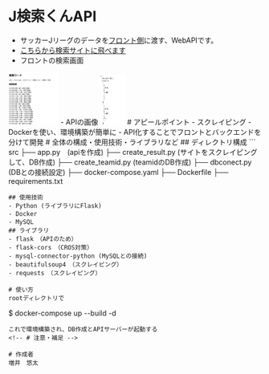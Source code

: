 # J検索くんAPI
- サッカーJリーグのデータを[フロント側](https://github.com/yuta97/j-search-front)に渡す、WebAPIです。
- [こちらから検索サイトに飛べます](http://j-search.s3-website-ap-northeast-1.amazonaws.com/)
- フロントの検索画面
<img src="jsearch-front.png" width="100px">
- APIの画像
<img src="jsearch-api.png" width="50px">
<!-- 画像がずれてるので配置とサイズ修正 -->
# アピールポイント
- スクレイピング 
- Dockerを使い、環境構築が簡単に
- API化することでフロントとバックエンドを分けて開発
# 全体の構成・使用技術・ライブラリなど
## ディレクトリ構成
```
src
 ├── app.py　(apiを作成)
 ├── create_result.py (サイトをスクレイピングして、DB作成)
 ├── create_teamid.py (teamidのDB作成)
 <!-- ├── create_winrecords.py　あとでgit ignore する -->
 ├── dbconect.py (DBとの接続設定)
 <!-- ├── mysqlres.py(あとで消す) -->
 ├── docker-compose.yaml
 ├── Dockerfile
 ├── requirements.txt
 
```
## 使用技術
- Python (ライブラリにFlask)
- Docker 
- MySQL
## ライブラリ
- flask　（APIのため）
- flask-cors　（CROS対策）
- mysql-connector-python (MySQLとの接続)
- beautifulsoup4　（スクレイピング）
- requests　（スクレイピング）

# 使い方
rootディレクトリで
```
$ docker-compose up --build -d
```
これで環境構築され、DB作成とAPIサーバーが起動する
<!-- # 注意・補足 -->

# 作成者
増井　悠太